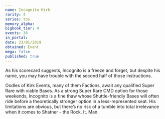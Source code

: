 ```yaml
---
name: Incognito Kirk
rarity: 4
series: tos
memory_alpha:
bigbook_tier: 4
events: 36
in_portal:
date: 23/01/2019
obtained: Event
mega: false
published: true
---
```


As his scorecard suggests, Incognito is a freeze and forget, but despite his name, you may have trouble with the second half of those instructions.

Oodles of Kirk Events, many of them Factions, await any qualified Super Rare with viable Bases. As a strong Super Rare CMD option for those weekends, Incognito is a fine thaw whose Shuttle-friendly Bases will often ride before a theoretically stronger option in a less-represented seat. His limitations are obvious, but there’s no risk of a tumble into total irrelevance when it comes to Shatner - the Rock. It. Man.
